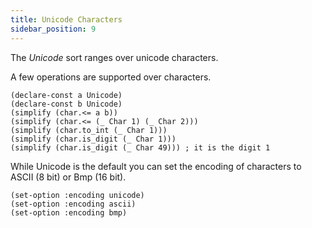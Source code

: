```yaml
---
title: Unicode Characters
sidebar_position: 9
---
```


The _Unicode_ sort ranges over unicode characters.

A few operations are supported over characters.

```z3
(declare-const a Unicode)
(declare-const b Unicode)
(simplify (char.<= a b))
(simplify (char.<= (_ Char 1) (_ Char 2)))
(simplify (char.to_int (_ Char 1)))
(simplify (char.is_digit (_ Char 1)))
(simplify (char.is_digit (_ Char 49))) ; it is the digit 1
```

While Unicode is the default you can set the encoding of characters to ASCII (8 bit) or Bmp (16 bit).

```
(set-option :encoding unicode)
(set-option :encoding ascii)
(set-option :encoding bmp)
```
